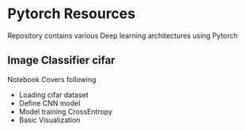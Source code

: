 # Pytorch Resources
Repository contains various Deep learning architectures using Pytorch

## Image Classifier cifar
Notebook Covers following

- Loading cifar dataset 
- Define CNN model 
- Model training CrossEntropy
- Basic Visualization 


